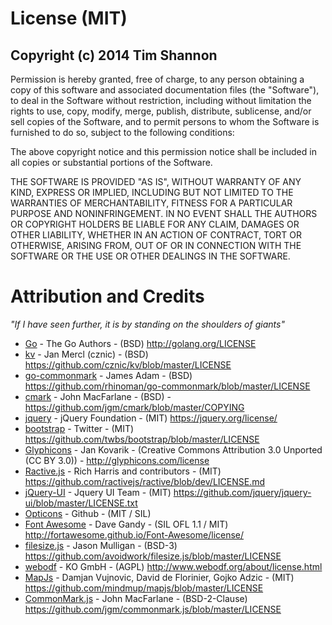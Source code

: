 License (MIT)
=========

Copyright (c) 2014 Tim Shannon
------------------------------

Permission is hereby granted, free of charge, to any person obtaining a copy of this software and associated documentation files (the "Software"), to deal in the Software without restriction, including without limitation the rights to use, copy, modify, merge, publish, distribute, sublicense, and/or sell copies of the Software, and to permit persons to whom the Software is furnished to do so, subject to the following conditions:

The above copyright notice and this permission notice shall be included in all copies or substantial portions of the Software.

THE SOFTWARE IS PROVIDED "AS IS", WITHOUT WARRANTY OF ANY KIND, EXPRESS OR IMPLIED, INCLUDING BUT NOT LIMITED TO THE WARRANTIES OF MERCHANTABILITY, FITNESS FOR A PARTICULAR PURPOSE AND NONINFRINGEMENT. IN NO EVENT SHALL THE AUTHORS OR COPYRIGHT HOLDERS BE LIABLE FOR ANY CLAIM, DAMAGES OR OTHER LIABILITY, WHETHER IN AN ACTION OF CONTRACT, TORT OR OTHERWISE, ARISING FROM, OUT OF OR IN CONNECTION WITH THE SOFTWARE OR THE USE OR OTHER DEALINGS IN THE SOFTWARE.


Attribution and Credits
=======================
*"If I have seen further, it is by standing on the shoulders of giants"*

* [Go](http://golang.org) - The Go Authors - (BSD) http://golang.org/LICENSE 
* [kv](https://github.com/cznic/kv) - Jan Mercl (cznic) - (BSD) https://github.com/cznic/kv/blob/master/LICENSE
* [go-commonmark](https://github.com/timshannnon/go-commonmark) - James Adam - (BSD) https://github.com/rhinoman/go-commonmark/blob/master/LICENSE
*	[cmark](https://github.com/jgm/cmark) - John MacFarlane - (BSD) - https://github.com/jgm/cmark/blob/master/COPYING
* [jquery](https://jquery.org) - jQuery Foundation - (MIT) https://jquery.org/license/
* [bootstrap](http://getbootstrap.com) - Twitter - (MIT) https://github.com/twbs/bootstrap/blob/master/LICENSE
* [Glyphicons](http://glyphicons.com) -  Jan Kovarik - (Creative Commons Attribution 3.0 Unported (CC BY 3.0)) - http://glyphicons.com/license
* [Ractive.js](http://www.ractivejs.org) - Rich Harris and contributors - (MIT) https://github.com/ractivejs/ractive/blob/dev/LICENSE.md
* [jQuery-UI](http://jqueryui.com) - Jquery UI Team - (MIT) https://github.com/jquery/jquery-ui/blob/master/LICENSE.txt
* [Opticons](https://octicons.github.com) - Github - (MIT / SIL)
* [Font Awesome](http://fortawesome.github.io/Font-Awesome/) - Dave Gandy - (SIL OFL 1.1 / MIT) http://fortawesome.github.io/Font-Awesome/license/
* [filesize.js](http://filesizejs.com/) - Jason Mulligan - (BSD-3) https://github.com/avoidwork/filesize.js/blob/master/LICENSE
* [webodf](http://www.webodf.org/) - KO GmbH - (AGPL) http://www.webodf.org/about/license.html
* [MapJs](https://github.com/mindmup/mapjs) - Damjan Vujnovic, David de Florinier, Gojko Adzic - (MIT) https://github.com/mindmup/mapjs/blob/master/LICENSE
* [CommonMark.js](https://github.com/jgm/commonmark.js) - John MacFarlane - (BSD-2-Clause) https://github.com/jgm/commonmark.js/blob/master/LICENSE
